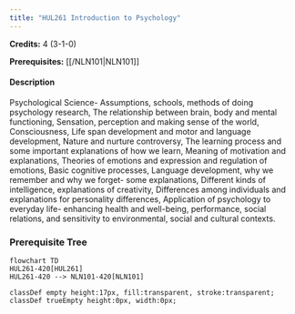 ```yaml
---
title: "HUL261 Introduction to Psychology"
---
```

**Credits:** 4 (3-1-0)

**Prerequisites:** [[/NLN101|NLN101]]

#### Description
Psychological Science- Assumptions, schools, methods of doing psychology research, The relationship between brain, body and mental functioning, Sensation, perception and making sense of the world, Consciousness, Life span development and motor and language development, Nature and nurture controversy, The learning process and some important explanations of how we learn, Meaning of motivation and explanations, Theories of emotions and expression and regulation of emotions, Basic cognitive processes, Language development, why we remember and why we forget- some explanations, Different kinds of intelligence, explanations of creativity, Differences among individuals and explanations for personality differences, Application of psychology to everyday life- enhancing health and well-being, performance, social relations, and sensitivity to environmental, social and cultural contexts.

### Prerequisite Tree

```mermaid
flowchart TD
HUL261-420[HUL261]
HUL261-420 --> NLN101-420[NLN101]

classDef empty height:17px, fill:transparent, stroke:transparent;
classDef trueEmpty height:0px, width:0px;
```